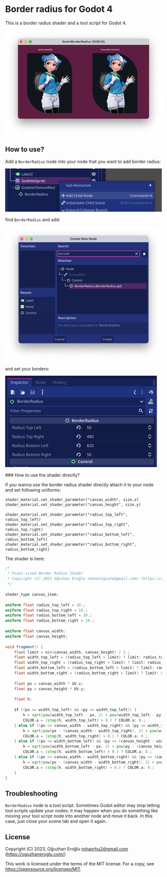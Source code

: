 # Border radius for Godot 4

This is a border radius shader and a tool script for Godot 4.

![Godot 4 border radius](media/screenshot.png)

## How to use?

Add a `BorderRadius` node into your node that you want to add border radius:

![Alt text](media/tutorial-1.png)

find `BorderRadius` and add:

![Alt text](media/tutorial-2.png)

and set your borders:

![Alt text](media/tutorial-3.png)

### How to use the shader directly?

If you wanna use the border radius shader directly attach it to your node and set following uniforms:

```gdscript
shader_material.set_shader_parameter("canvas_width", size.x)
shader_material.set_shader_parameter("canvas_height", size.y)

shader_material.set_shader_parameter("radius_top_left", radius_top_left)
shader_material.set_shader_parameter("radius_top_right", radius_top_right)
shader_material.set_shader_parameter("radius_bottom_left", radius_bottom_left)
shader_material.set_shader_parameter("radius_bottom_right", radius_bottom_right)
```

The shader is here:

```glsl
/*
 * Pixel-sized Border Radius Shader
 * Copyright (C) 2023 Oğuzhan Eroğlu <meowingcate@gmail.com> (https://oguzhaneroglu.com)
 */

shader_type canvas_item;

uniform float radius_top_left = 10.;
uniform float radius_top_right = 10.;
uniform float radius_bottom_left = 10.;
uniform float radius_bottom_right = 10.;

uniform float canvas_width;
uniform float canvas_height;

void fragment() {
	float limit = min(canvas_width, canvas_height) / 2.;
	float width_top_left = (radius_top_left > limit) ? limit: radius_top_left;
	float width_top_right = (radius_top_right > limit) ? limit: radius_top_right;
	float width_bottom_left = (radius_bottom_left > limit) ? limit: radius_bottom_left;
	float width_bottom_right = (radius_bottom_right > limit) ? limit: radius_bottom_right;
	
	float px = canvas_width * UV.x;
	float py = canvas_height * UV.y;
	
	float h;

	if ((px <= width_top_left) && (py <= width_top_left)) {
		h = sqrt(pow(width_top_left - px, 2) + pow(width_top_left - py, 2));
		COLOR.a = (step(h, width_top_left) > 0.) ? COLOR.a: 0.;
	} else if ((px >= canvas_width - width_top_right) && (py <= width_top_right)) {
		h = sqrt(pow(px - (canvas_width - width_top_right), 2) + pow(width_top_right - py, 2));
		COLOR.a = (step(h, width_top_right) > 0.) ? COLOR.a: 0.;
	} else if ((px <= width_bottom_left) && (py >= (canvas_height - width_bottom_left))) {
		h = sqrt(pow(width_bottom_left - px, 2) + pow(py - (canvas_height - width_bottom_left), 2));
		COLOR.a = (step(h, width_bottom_left) > 0.) ? COLOR.a: 0.;
	} else if ((px >= canvas_width - width_bottom_right) && (py >= (canvas_height - width_bottom_right))) {
		h = sqrt(pow(px - (canvas_width - width_bottom_right), 2) + pow(py - (canvas_height - width_bottom_right), 2));
		COLOR.a = (step(h, width_bottom_right) > 0.) ? COLOR.a: 0.;
	}
}
```

## Troubleshooting

`BorderRadius` node is a tool script. Sometimes Godot editor may stop letting tool scripts update your nodes;
it may happen when you do something like moving your tool script node into another node and move it back.
In this case, just close your scene tab and open it again.

## License

Copyright (C) 2023, Oğuzhan Eroğlu rohanrhu2@gmail.com (https://oguzhaneroglu.com/)

This work is licensed under the terms of the MIT license.
For a copy, see https://opensource.org/licenses/MIT.